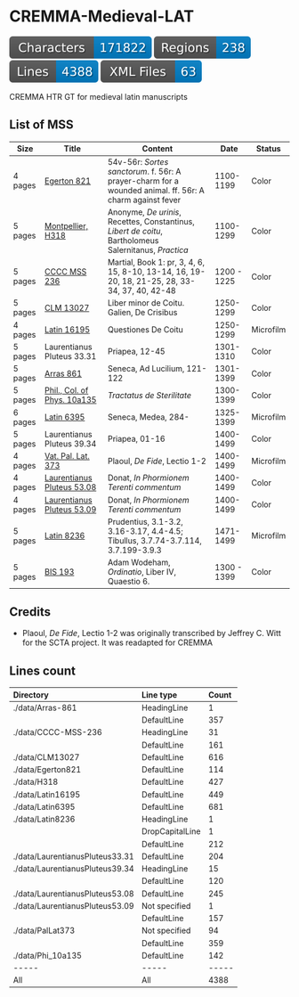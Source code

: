 # CREMMA-Medieval-LAT

![characters badge](badges/characters.svg) ![regions badge](badges/regions.svg) ![lines badge](badges/lines.svg) ![files badge](badges/files.svg)

CREMMA HTR GT for medieval latin manuscripts

## List of MSS

| Size | Title | Content | Date | Status |
| ---- | ----- | ------- | ---- | ------ |
| 4 pages | [Egerton 821](https://data.biblissima.fr/entity/Q203065) |  54v-56r: *Sortes sanctorum*. f. 56r: A prayer-charm for a wounded animal. ff. 56r: A charm against fever | 1100-1199 | Color |
| 5 pages | [Montpellier, H318](https://bvmm.irht.cnrs.fr/consult/consult.php?REPRODUCTION_ID=17936) | Anonyme, *De urinis*, Recettes, Constantinus, *Libert de coitu*, Bartholomeus Salernitanus, *Practica* | 1100-1299 | Color |
| 5 pages | [CCCC MSS 236](https://parker.stanford.edu/parker/catalog/jf942rk0336) | Martial, Book 1: pr, 3, 4, 6, 15, 8-10, 13-14, 16, 19-20, 18, 21-25, 28, 33-34, 37, 40, 42-48  | 1200 - 1225 | Color | 
| 5 pages | [CLM 13027](https://www.digitale-sammlungen.de/de/view/bsb00042773?page=78,79) | Liber minor de Coitu. Galien, De Crisibus | 1250-1299 | Color |
| 4 pages | [Latin 16195](https://gallica.bnf.fr/ark:/12148/btv1b9067171j) | Questiones De Coitu | 1250-1299 | Microfilm |
| 5 pages | Laurentianus Pluteus 33.31 | Priapea, 12-45 | 1301-1310 | Color |
| 5 pages | [Arras 861](http://medium-avance.irht.cnrs.fr/ark:/63955/md4947429d6v) | Seneca, Ad Lucilium, 121-122 | 1301-1399 | Color |
| 5 pages | [Phil., Col. of Phys. 10a135](https://openn.library.upenn.edu/Data/0027/html/cpp_10a_135.html) | *Tractatus de Sterilitate* | 1300-1399 | Color |
| 6 pages | [Latin 6395](https://gallica.bnf.fr/ark:/12148/btv1b10720891d) | Seneca, Medea, 284- | 1325-1399 | Microfilm |
| 5 pages | Laurentianus Pluteus 39.34 | Priapea, 01-16 | 1400-1499 | Color |
| 4 pages | [Vat. Pal. Lat. 373](https://scta.lombardpress.org/text?resourceid=http://scta.info/resource/pal) | Plaoul, *De Fide*, Lectio 1-2 | 1400-1499 | Microfilm |
| 4 pages | [Laurentianus Pluteus 53.08](http://mss.bmlonline.it/s.aspx?Id=AWOIfbebI1A4r7GxMIYg&c=Donati%20Expositio%20in%20Terentium#/oro/11) | Donat, *In Phormionem Terenti commentum* | 1400-1499 | Color |
| 4 pages | [Laurentianus Pluteus 53.09](http://mss.bmlonline.it/s.aspx?Id=AWOIfKr_I1A4r7GxMIMg&c=Donati%20Expositio%20in%20Terentium#/oro/17) | Donat, *In Phormionem Terenti commentum* | 1400-1499 | Color |
| 5 pages | [Latin 8236](https://gallica.bnf.fr/ark:/12148/btv1b100353403) | Prudentius, 3.1-3.2, 3.16-3.17, 4.4-4.5; Tibullus, 3.7.74-3.7.114, 3.7.199-3.9.3 | 1471-1499 | Microfilm |
| 5 pages | [BIS 193](http://www.calames.abes.fr/pub/#details?id=UNIA10429) | Adam Wodeham, *Ordinatio*, Liber IV, Quaestio 6. | 1300 - 1399 | Color |

## Credits

- Plaoul, *De Fide*, Lectio 1-2 was originally transcribed by Jeffrey C. Witt for the SCTA project. It was readapted for CREMMA 

## Lines count

| Directory                       | Line type       | Count   |
|:--------------------------------|:----------------|:--------|
| ./data/Arras-861                | HeadingLine     | 1       |
|                                 | DefaultLine     | 357     |
| ./data/CCCC-MSS-236             | HeadingLine     | 31      |
|                                 | DefaultLine     | 161     |
| ./data/CLM13027                 | DefaultLine     | 616     |
| ./data/Egerton821               | DefaultLine     | 114     |
| ./data/H318                     | DefaultLine     | 427     |
| ./data/Latin16195               | DefaultLine     | 449     |
| ./data/Latin6395                | DefaultLine     | 681     |
| ./data/Latin8236                | HeadingLine     | 1       |
|                                 | DropCapitalLine | 1       |
|                                 | DefaultLine     | 212     |
| ./data/LaurentianusPluteus33.31 | DefaultLine     | 204     |
| ./data/LaurentianusPluteus39.34 | HeadingLine     | 15      |
|                                 | DefaultLine     | 120     |
| ./data/LaurentianusPluteus53.08 | DefaultLine     | 245     |
| ./data/LaurentianusPluteus53.09 | Not specified   | 1       |
|                                 | DefaultLine     | 157     |
| ./data/PalLat373                | Not specified   | 94      |
|                                 | DefaultLine     | 359     |
| ./data/Phi_10a135               | DefaultLine     | 142     |
| -----                           | -----           | -----   |
| All                             | All             | 4388    |



